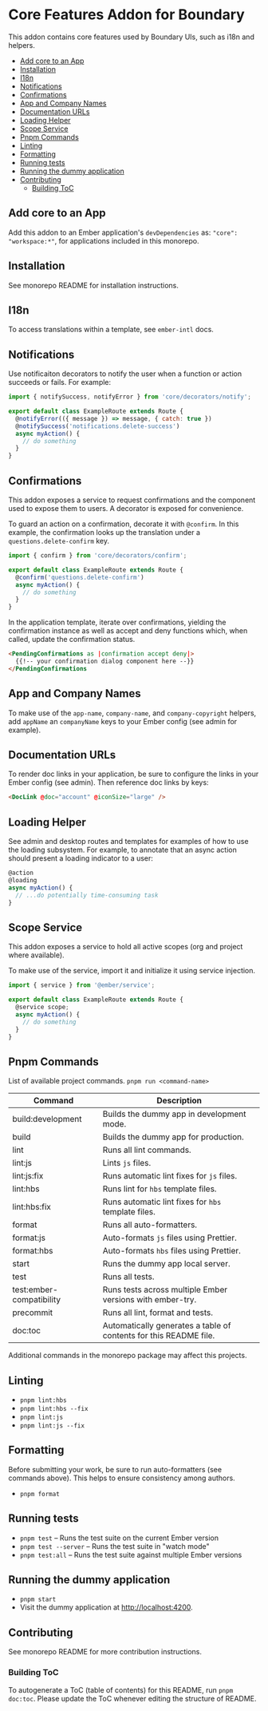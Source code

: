 # Core Features Addon for Boundary

This addon contains core features used by Boundary UIs, such as i18n and
helpers.

<!-- START doctoc generated TOC please keep comment here to allow auto update -->
<!-- DON'T EDIT THIS SECTION, INSTEAD RE-RUN doctoc TO UPDATE -->

- [Add core to an App](#add-core-to-an-app)
- [Installation](#installation)
- [I18n](#i18n)
- [Notifications](#notifications)
- [Confirmations](#confirmations)
- [App and Company Names](#app-and-company-names)
- [Documentation URLs](#documentation-urls)
- [Loading Helper](#loading-helper)
- [Scope Service](#scope-service)
- [Pnpm Commands](#pnpm-commands)
- [Linting](#linting)
- [Formatting](#formatting)
- [Running tests](#running-tests)
- [Running the dummy application](#running-the-dummy-application)
- [Contributing](#contributing)
  - [Building ToC](#building-toc)

<!-- END doctoc generated TOC please keep comment here to allow auto update -->

## Add core to an App

Add this addon to an Ember application's `devDependencies` as:
`"core": "workspace:*"`, for applications included in this monorepo.


## Installation

See monorepo README for installation instructions.

## I18n

To access translations within a template, see `ember-intl` docs.

## Notifications

Use notificaiton decorators to notify the user when a function or action
succeeds or fails.  For example:

```js
import { notifySuccess, notifyError } from 'core/decorators/notify';

export default class ExampleRoute extends Route {
  @notifyError(({ message }) => message, { catch: true })
  @notifySuccess('notifications.delete-success')
  async myAction() {
    // do something
  }
}
```

## Confirmations

This addon exposes a service to request confirmations and the component
used to expose them to users.  A decorator is exposed for convenience.

To guard an action on a confirmation, decorate it with `@confirm`. In this
example, the confirmation looks up the translation under a
`questions.delete-confirm` key.

```js
import { confirm } from 'core/decorators/confirm';

export default class ExampleRoute extends Route {
  @confirm('questions.delete-confirm')
  async myAction() {
    // do something
  }
}
```

In the application template, iterate over confirmations, yielding the
confirmation instance as well as accept and deny functions which, when called,
update the confirmation status.

```html
<PendingConfirmations as |confirmation accept deny|>
  {{!-- your confirmation dialog component here --}}
</PendingConfirmations
```

## App and Company Names

To make use of the `app-name`, `company-name`, and `company-copyright` helpers,
add `appName` an `companyName` keys to your Ember config
(see admin for example).

## Documentation URLs

To render doc links in your application, be sure to configure the links in your
Ember config (see admin).  Then reference doc links by keys:

```html
<DocLink @doc="account" @iconSize="large" />
```

## Loading Helper

See admin and desktop routes and templates for examples of how to
use the loading subsystem.  For example, to annotate that an async action should
present a loading indicator to a user:

```js
@action
@loading
async myAction() {
  // ...do potentially time-consuming task
}
```

## Scope Service

This addon exposes a service to hold all active scopes (org and project where available).

To make use of the service, import it and initialize it using service injection.

```js
import { service } from '@ember/service';

export default class ExampleRoute extends Route {
  @service scope;
  async myAction() {
    // do something
  }
}
```

## Pnpm Commands

List of available project commands.  `pnpm run <command-name>`

| Command | Description |
| ------- | ----------- |
| build:development | Builds the dummy app in development mode. |
| build | Builds the dummy app for production. |
| lint | Runs all lint commands. |
| lint:js | Lints `js` files. |
| lint:js:fix | Runs automatic lint fixes for `js` files. |
| lint:hbs | Runs lint for `hbs` template files. |
| lint:hbs:fix | Runs automatic lint fixes for `hbs` template files. |
| format | Runs all auto-formatters. |
| format:js | Auto-formats `js` files using Prettier. |
| format:hbs | Auto-formats `hbs` files using Prettier. |
| start | Runs the dummy app local server. |
| test | Runs all tests. |
| test:ember-compatibility | Runs tests across multiple Ember versions with ember-try. |
| precommit | Runs all lint, format and tests. |
| doc:toc | Automatically generates a table of contents for this README file. |

Additional commands in the monorepo package may affect this projects.

## Linting

* `pnpm lint:hbs`
* `pnpm lint:hbs --fix`
* `pnpm lint:js`
* `pnpm lint:js --fix`

## Formatting

Before submitting your work, be sure to run auto-formatters
(see commands above).  This helps to ensure consistency among authors.

* `pnpm format`

## Running tests

* `pnpm test` – Runs the test suite on the current Ember version
* `pnpm test --server` – Runs the test suite in "watch mode"
* `pnpm test:all` – Runs the test suite against multiple Ember versions

## Running the dummy application

* `pnpm start`
* Visit the dummy application at [http://localhost:4200](http://localhost:4200).


## Contributing

See monorepo README for more contribution instructions.


### Building ToC

To autogenerate a ToC (table of contents) for this README,
run `pnpm doc:toc`.  Please update the ToC whenever editing the structure
of README.

